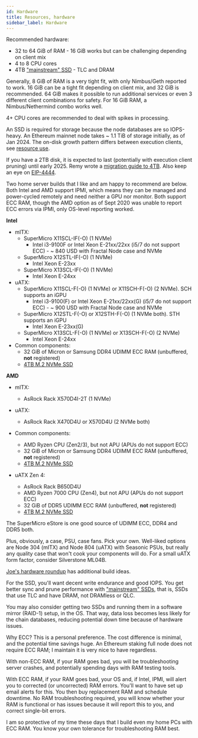 ```yaml
---
id: Hardware
title: Resources, hardware
sidebar_label: Hardware
---
```


Recommended hardware:
* 32 to 64 GiB of RAM - 16 GiB works but can be challenging depending on client mix
* 4 to 8 CPU cores
* 4TB ["mainstream" SSD](https://gist.github.com/yorickdowne/f3a3e79a573bf35767cd002cc977b038) - TLC and DRAM

Generally, 8 GiB of RAM is a very tight fit, with only Nimbus/Geth reported to work. 16 GiB can be a tight fit
depending on client mix, and 32 GiB is recommended. 64 GiB makes it possible to run additional services or
even 3 different client combinations for safety. For 16 GiB RAM, a Nimbus/Nethermind combo works well.

4+ CPU cores are recommended to deal with spikes in processing.

An SSD is required for storage because the node databases are so IOPS-heavy. An Ethereum mainnet node takes ~ 1.1 TiB
of storage initially, as of Jan 2024. The on-disk growth pattern differs between execution clients, see
[resource use](../Usage/ResourceUsage.md).

If you have a 2TB disk, it is expected to last (potentially with execution client pruning) until early 2025.
Remy wrote a [migration guide to 4TB](https://github.com/eth-educators/ethstaker-guides/blob/main/migrating-to-a-larger-disk.md).
Also keep an eye on [EIP-4444](https://eips.ethereum.org/EIPS/eip-4444).

Two home server builds that I like and am happy to recommend are below. Both Intel and AMD support IPMI, which means
they can be managed and power-cycled remotely and need neither a GPU nor monitor. Both support ECC RAM, though the AMD
option as of Sept 2020 was unable to report ECC errors via IPMI, only OS-level reporting worked.

**Intel**

* mITX: 
  * SuperMicro X11SCL-IF(-O) (1 NVMe)
    * Intel i3-9100F or Intel Xeon E-21xx/22xx (i5/7 do not support ECC) - ~ 840 USD with Fractal Node case and NVMe
  * SuperMicro X12STL-IF(-O) (1 NVMe)
    * Intel Xeon E-23xx 
  * SuperMicro X13SCL-IF(-O) (1 NVMe)
    * Intel Xeon E-24xx
* uATX:
  * SuperMicro X11SCL-F(-O) (1 NVMe) or X11SCH-F(-O) (2 NVMe). SCH supports an iGPU
    * Intel i3-9100(F) or Intel Xeon E-21xx/22xx(G) (i5/7 do not support ECC) - ~ 900 USD with Fractal Node case and
NVMe
  * SuperMicro X12STL-F(-O) or X12STH-F(-O) (1 NVMe both). STH supports an iGPU
    * Intel Xeon E-23xx(G)
  * SuperMicro X13SCL-F(-O) (1 NVMe) or X13SCH-F(-O) (2 NVMe)
    * Intel Xeon E-24xx
* Common components:
  * 32 GiB of Micron or Samsung DDR4 UDIMM ECC RAM (unbuffered, **not** registered)
  * [4TB M.2 NVMe SSD](https://gist.github.com/yorickdowne/f3a3e79a573bf35767cd002cc977b038)

**AMD**

* mITX:
  * AsRock Rack X570D4I-2T (1 NVMe)
* uATX:
  * AsRock Rack X470D4U or X570D4U (2 NVMe both)
* Common components:
  * AMD Ryzen CPU (Zen2/3), but not APU (APUs do not support ECC)
  * 32 GiB of Micron or Samsung DDR4 UDIMM ECC RAM (unbuffered, **not** registered)
  * [4TB M.2 NVMe SSD](https://gist.github.com/yorickdowne/f3a3e79a573bf35767cd002cc977b038)

* uATX Zen 4:
  * AsRock Rack B650D4U
  * AMD Ryzen 7000 CPU (Zen4), but not APU (APUs do not support ECC)
  * 32 GiB of DDR5 UDIMM ECC RAM (unbuffered, **not** registered)
  * [4TB M.2 NVMe SSD](https://gist.github.com/yorickdowne/f3a3e79a573bf35767cd002cc977b038)

The SuperMicro eStore is one good source of UDIMM ECC, DDR4 and DDR5 both.

Plus, obviously, a case, PSU, case fans. Pick your own. Well-liked options are Node 304 (mITX) and Node 804 (uATX)
with Seasonic PSUs, but really any quality case that won't cook your components will do. For a small uATX form factor,
consider Silverstone ML04B.

[Joe's hardware roundup](https://github.com/jclapis/rocketpool.github.io/blob/main/src/guides/local/hardware.md) has
additional build ideas.

For the SSD, you'll want decent write endurance and good IOPS. You get better sync and prune performance with
["mainstream" SSDs](https://gist.github.com/yorickdowne/f3a3e79a573bf35767cd002cc977b038), that is, SSDs that use TLC
and have DRAM, not DRAMless or QLC.

You may also consider getting two SSDs and running them in a software mirror (RAID-1) setup, in the OS. That way, data
loss becomes less likely for the chain databases, reducing potential down time because of hardware issues.

Why ECC? This is a personal preference. The cost difference is minimal,
and the potential time savings huge. An Ethereum staking full node does not require
ECC RAM; I maintain it is very nice to have regardless.

With non-ECC RAM, if your RAM goes bad, you will be troubleshooting server
crashes, and potentially spending days with RAM testing tools.

With ECC RAM, if your RAM goes bad, your OS and, if Intel, IPMI, will alert
you to corrected (or uncorrected) RAM errors. You'll want to have set up
email alerts for this. You then buy replacement RAM and schedule downtime.
No RAM troubleshooting required, you will know whether your RAM is functional or has issues
because it will report this to you, and correct single-bit errors.

I am so protective of my time these days that I build even my
home PCs with ECC RAM. You know your own tolerance for troubleshooting
RAM best.
